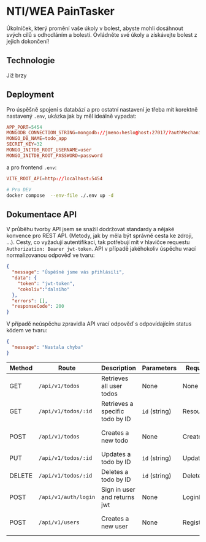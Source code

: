 # NTI/WEA PainTasker
Úkolníček, který promění vaše úkoly v bolest, abyste mohli dosáhnout svých cílů s odhodláním a bolestí. Ovládněte své úkoly a získávejte bolest z jejich dokončení!


## Technologie
Již brzy

## Deployment

Pro úspěšně spojení s databází a pro ostatní nastavení je třeba mít korektně nastavený `.env`, ukázka jak by měl ideálně vypadat:
```conf
APP_PORT=5454
MONGODB_CONNECTION_STRING=mongodb://jmeno:heslo@host:27017/?authMechanism=DEFAULT
MONGO_DB_NAME=todo_app
SECRET_KEY=32
MONGO_INITDB_ROOT_USERNAME=user
MONGO_INITDB_ROOT_PASSWORD=password
```

a pro frontend `.env`:
```conf
VITE_ROOT_API=http://localhost:5454
```

```bash
# Pro DEV
docker compose  --env-file ./.env up -d


```

## Dokumentace API

V průběhu tvorby API jsem se snažil dodržovat standardy a nějaké konvence pro REST API. (Metody, jak by měla být správně cesta ke zdroji, ...). Cesty, co vyžadují autentifikaci, tak potřebují mít v hlavičce requestu `Authorization: Bearer jwt-token`. API v případě jakéhokoliv úspěchu vrací normalizovanou odpověď ve tvaru: 

```json
{
  "message": "Úspěšně jsme vás přihlásili",
  "data": {
    "token": "jwt-token",
    "cokoliv":"dalsiho"
  },
  "errors": [],
  "responseCode": 200
}
```

V případě neúspěchu zpravidla API vrací odpověď s odpovídajícím status kódem ve tvaru:
```json
{
  "message": "Nastala chyba"
}
```

| Method | Route                          | Description                           | Parameters          | Request Body           | Authentication   | Response             |
|--------|--------------------------------|---------------------------------------|---------------------|------------------------|------------------|----------------------|
| GET    | `/api/v1/todos`                | Retrieves all user todos              | None                | None                   | Required         | Array of user todos  |
| GET    | `/api/v1/todos/:id`            | Retrieves a specific todo by ID       | `id` (string)       | ResourceDTO            | Required         | Specific todo        |
| POST   | `/api/v1/todos`                | Creates a new todo                    | None                | CreateTodoDTO          | Required         | Newly created todo   |
| PUT | `/api/v1/todos/:id`            | Updates a todo by ID                  | `id` (string)       | UpdateTodoDTO          | Required         | Updated todo         |
| DELETE | `/api/v1/todos/:id`            | Deletes a todo by ID                  | `id` (string)       | DeleteTodoDTO          | Required         | Success message      |
| POST   | `/api/v1/auth/login`           | Sign in user and returns jwt          | None                | LoginDTO               | Not required     | JWT token            |
| POST   | `/api/v1/users`                | Creates a new user                    | None                | RegisterDTO            | Not required     | Newly created user   |
